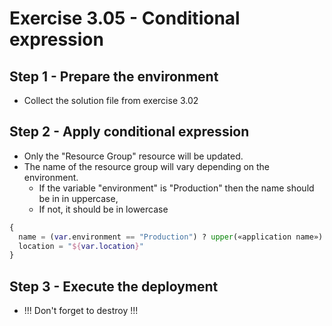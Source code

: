 # Exercise 3.05 - Conditional expression

## Step 1 - Prepare the environment

- Collect the solution file from exercise 3.02

## Step 2 - Apply conditional expression

- Only the "Resource Group" resource will be updated.
- The name of the resource group will vary depending on the environment.
  - If the variable "environment" is "Production" then the name should be in in uppercase, 
  - If not, it should be in lowercase

```terraform
{
  name = (var.environment == "Production") ? upper(«application name») : lower(«application name»)
  location = "${var.location}"
}
```

## Step 3 - Execute the deployment

- !!! Don't forget to destroy !!!
